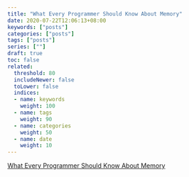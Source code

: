 ```yaml
---
title: "What Every Programmer Should Know About Memory"
date: 2020-07-22T12:06:13+08:00
keywords: ["posts"]
categories: ["posts"]
tags: ["posts"]
series: [""]
draft: true
toc: false
related:
  threshold: 80
  includeNewer: false
  toLower: false
  indices:
  - name: keywords
    weight: 100
  - name: tags
    weight: 90
  - name: categories
    weight: 50
  - name: date
    weight: 10
---
```


[What Every Programmer Should Know About Memory](https://lwn.net/Articles/250967/)

### 



